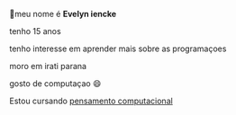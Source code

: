 :smiling_face_with_three_hearts:meu nome é **Evelyn iencke**

tenho 15 anos 

tenho interesse em aprender mais sobre as programaçoes 

moro em irati parana 

gosto de computaçao :smile:

Estou cursando [pensamento computacional](http://www.educadores.diaadia.pr.gov.br/modules/conteudo/conteudo.php?conteudo=1625)


